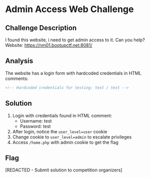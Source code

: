 # Admin Access Web Challenge

## Challenge Description
I found this website, i need to get admin access to it. Can you help?
Website: https://nm01.bootupctf.net:8081/

## Analysis
The website has a login form with hardcoded credentials in HTML comments:
```html
<!-- Hardcoded credentials for testing: test / test -->
```

## Solution
1. Login with credentials found in HTML comment:
   - Username: test
   - Password: test
2. After login, notice the `user_level=user` cookie
3. Change cookie to `user_level=admin` to escalate privileges
4. Access `/home.php` with admin cookie to get the flag

## Flag
[REDACTED - Submit solution to competition organizers]
